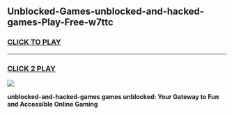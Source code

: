 
## Unblocked-Games-unblocked-and-hacked-games-Play-Free-w7ttc
<h3>
<a href="https://premium76.site?title=unblocked-and-hacked-games&ref=10A">CLICK TO PLAY</a></h3>
<hr>

<h3>
<a href="https://premium76.site?title=unblocked-and-hacked-games&ref=10A">CLICK 2 PLAY</a>
  
</h3>

<a href="https://premium76.site?title=unblocked-and-hacked-games&ref=10A"><img src="https://clearcache.store/games.png"></a>


**unblocked-and-hacked-games games unblocked: Your Gateway to Fun and Accessible Online Gaming**
